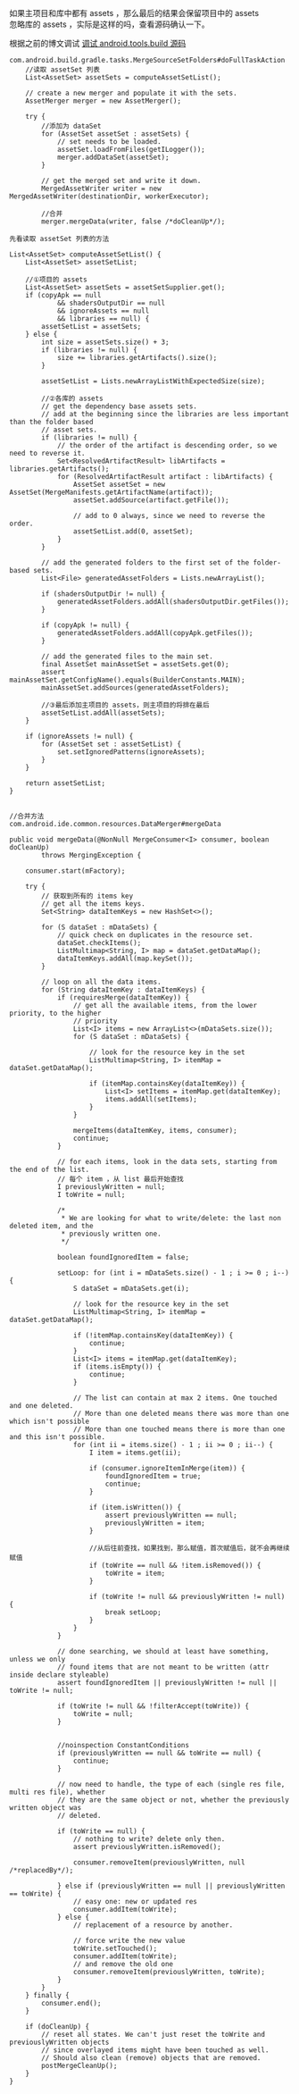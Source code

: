 如果主项目和库中都有 assets ，那么最后的结果会保留项目中的 assets  
忽略库的 assets ，实际是这样的吗，查看源码确认一下。

根据之前的博文调试 [调试 android.tools.build 源码]()


    com.android.build.gradle.tasks.MergeSourceSetFolders#doFullTaskAction
        //读取 assetSet 列表
        List<AssetSet> assetSets = computeAssetSetList();

        // create a new merger and populate it with the sets.
        AssetMerger merger = new AssetMerger();

        try {
            //添加为 dataSet
            for (AssetSet assetSet : assetSets) {
                // set needs to be loaded.
                assetSet.loadFromFiles(getILogger());
                merger.addDataSet(assetSet);
            }

            // get the merged set and write it down.
            MergedAssetWriter writer = new MergedAssetWriter(destinationDir, workerExecutor);

            //合并
            merger.mergeData(writer, false /*doCleanUp*/);
    
    先看读取 assetSet 列表的方法
    
    List<AssetSet> computeAssetSetList() {
        List<AssetSet> assetSetList;

        //①项目的 assets
        List<AssetSet> assetSets = assetSetSupplier.get();
        if (copyApk == null
                && shadersOutputDir == null
                && ignoreAssets == null
                && libraries == null) {
            assetSetList = assetSets;
        } else {
            int size = assetSets.size() + 3;
            if (libraries != null) {
                size += libraries.getArtifacts().size();
            }

            assetSetList = Lists.newArrayListWithExpectedSize(size);

            //②各库的 assets
            // get the dependency base assets sets.
            // add at the beginning since the libraries are less important than the folder based
            // asset sets.
            if (libraries != null) {
                // the order of the artifact is descending order, so we need to reverse it.
                Set<ResolvedArtifactResult> libArtifacts = libraries.getArtifacts();
                for (ResolvedArtifactResult artifact : libArtifacts) {
                    AssetSet assetSet = new AssetSet(MergeManifests.getArtifactName(artifact));
                    assetSet.addSource(artifact.getFile());

                    // add to 0 always, since we need to reverse the order.
                    assetSetList.add(0, assetSet);
                }
            }

            // add the generated folders to the first set of the folder-based sets.
            List<File> generatedAssetFolders = Lists.newArrayList();

            if (shadersOutputDir != null) {
                generatedAssetFolders.addAll(shadersOutputDir.getFiles());
            }

            if (copyApk != null) {
                generatedAssetFolders.addAll(copyApk.getFiles());
            }

            // add the generated files to the main set.
            final AssetSet mainAssetSet = assetSets.get(0);
            assert mainAssetSet.getConfigName().equals(BuilderConstants.MAIN);
            mainAssetSet.addSources(generatedAssetFolders);

            //③最后添加主项目的 assets，则主项目的将排在最后
            assetSetList.addAll(assetSets);
        }

        if (ignoreAssets != null) {
            for (AssetSet set : assetSetList) {
                set.setIgnoredPatterns(ignoreAssets);
            }
        }

        return assetSetList;
    }
    
    
    //合并方法
    com.android.ide.common.resources.DataMerger#mergeData
    
    public void mergeData(@NonNull MergeConsumer<I> consumer, boolean doCleanUp)
            throws MergingException {

        consumer.start(mFactory);

        try {
            // 获取到所有的 items key
            // get all the items keys.
            Set<String> dataItemKeys = new HashSet<>();

            for (S dataSet : mDataSets) {
                // quick check on duplicates in the resource set.
                dataSet.checkItems();
                ListMultimap<String, I> map = dataSet.getDataMap();
                dataItemKeys.addAll(map.keySet());
            }

            // loop on all the data items.
            for (String dataItemKey : dataItemKeys) {
                if (requiresMerge(dataItemKey)) {
                    // get all the available items, from the lower priority, to the higher
                    // priority
                    List<I> items = new ArrayList<>(mDataSets.size());
                    for (S dataSet : mDataSets) {

                        // look for the resource key in the set
                        ListMultimap<String, I> itemMap = dataSet.getDataMap();

                        if (itemMap.containsKey(dataItemKey)) {
                            List<I> setItems = itemMap.get(dataItemKey);
                            items.addAll(setItems);
                        }
                    }

                    mergeItems(dataItemKey, items, consumer);
                    continue;
                }

                // for each items, look in the data sets, starting from the end of the list.
                // 每个 item ，从 list 最后开始查找
                I previouslyWritten = null;
                I toWrite = null;

                /*
                 * We are looking for what to write/delete: the last non deleted item, and the
                 * previously written one.
                 */

                boolean foundIgnoredItem = false;

                setLoop: for (int i = mDataSets.size() - 1 ; i >= 0 ; i--) {
                    S dataSet = mDataSets.get(i);

                    // look for the resource key in the set
                    ListMultimap<String, I> itemMap = dataSet.getDataMap();

                    if (!itemMap.containsKey(dataItemKey)) {
                        continue;
                    }
                    List<I> items = itemMap.get(dataItemKey);
                    if (items.isEmpty()) {
                        continue;
                    }

                    // The list can contain at max 2 items. One touched and one deleted.
                    // More than one deleted means there was more than one which isn't possible
                    // More than one touched means there is more than one and this isn't possible.
                    for (int ii = items.size() - 1 ; ii >= 0 ; ii--) {
                        I item = items.get(ii);

                        if (consumer.ignoreItemInMerge(item)) {
                            foundIgnoredItem = true;
                            continue;
                        }

                        if (item.isWritten()) {
                            assert previouslyWritten == null;
                            previouslyWritten = item;
                        }
                        
                        //从后往前查找，如果找到，那么赋值，首次赋值后，就不会再继续赋值
                        if (toWrite == null && !item.isRemoved()) {
                            toWrite = item;
                        }

                        if (toWrite != null && previouslyWritten != null) {
                            break setLoop;
                        }
                    }
                }

                // done searching, we should at least have something, unless we only
                // found items that are not meant to be written (attr inside declare styleable)
                assert foundIgnoredItem || previouslyWritten != null || toWrite != null;

                if (toWrite != null && !filterAccept(toWrite)) {
                    toWrite = null;
                }


                //noinspection ConstantConditions
                if (previouslyWritten == null && toWrite == null) {
                    continue;
                }

                // now need to handle, the type of each (single res file, multi res file), whether
                // they are the same object or not, whether the previously written object was
                // deleted.

                if (toWrite == null) {
                    // nothing to write? delete only then.
                    assert previouslyWritten.isRemoved();

                    consumer.removeItem(previouslyWritten, null /*replacedBy*/);

                } else if (previouslyWritten == null || previouslyWritten == toWrite) {
                    // easy one: new or updated res
                    consumer.addItem(toWrite);
                } else {
                    // replacement of a resource by another.

                    // force write the new value
                    toWrite.setTouched();
                    consumer.addItem(toWrite);
                    // and remove the old one
                    consumer.removeItem(previouslyWritten, toWrite);
                }
            }
        } finally {
            consumer.end();
        }

        if (doCleanUp) {
            // reset all states. We can't just reset the toWrite and previouslyWritten objects
            // since overlayed items might have been touched as well.
            // Should also clean (remove) objects that are removed.
            postMergeCleanUp();
        }
    }
